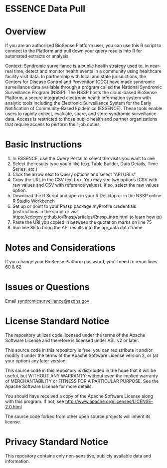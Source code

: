 # ESSENCE Data Pull

# Overview
If you are an authorized BioSense Platform user, you can use this R script to connect to the Platform and pull down your query results into R for automated extracts or analysis. 

Context: Syndromic surveillance is a public health strategy used to, in near- real time, detect and monitor health events in a community using healthcare facility visit data. In partnership with local and state jurisdictions, the Centers for Disease Control and Prevention (CDC) have made syndromic surveillance data available through a program called the National Syndromic Surveillance Program (NSSP). The NSSP hosts the cloud-based BioSense Platform, a secure integrated electronic health information system with analytic tools including the Electronic Surveillance System for the Early Notification of Community-Based Epidemics (ESSENCE). These tools enable users to rapidly collect, evaluate, share, and store syndromic surveillance data. Access is restricted to those public health and partner organizations that require access to perform their job duties.

# Basic Instructions
1. In ESSENCE, use the Query Portal to select the visits you want to see
2. Select the results type you'd like (e.g. Table Builder, Data Details, Time Series, etc.)
3. Click the arrow next to Query options and select "API URLs"
4. Copy the URL in the CSV text box. You may see two options (CSV with raw values and CSV with reference values). If so, select the raw values option.
5. Download the R Script and open in your R Desktop or in the NSSP online R Studio Workbench
6. Set up or point to your Rnssp package myProfile credentials (instructions in the script or visit https://cdcgov.github.io/Rnssp/articles/Rnssp_intro.html to learn how to)
7. Paste the URl you copied in between the quotation marks on line 75
8. Run line 85 to bring the API results into the api_data data frame

# Notes and Considerations
If you change your BioSense Platform password, you'll need to rerun lines 60 & 62

# Issues or Questions
Email syndromicsurveillance@azdhs.gov

# License Standard Notice
The repository utilizes code licensed under the terms of the Apache Software License and therefore is licensed under ASL v2 or later.

This source code in this repository is free: you can redistribute it and/or modify it under the terms of the Apache Software License version 2, or (at your option) any later version.

This source code in this repository is distributed in the hope that it will be useful, but WITHOUT ANY WARRANTY; without even the implied warranty of MERCHANTABILITY or FITNESS FOR A PARTICULAR PURPOSE. See the Apache Software License for more details.

You should have received a copy of the Apache Software License along with this program. If not, see http://www.apache.org/licenses/LICENSE-2.0.html

The source code forked from other open source projects will inherit its license.

# Privacy Standard Notice
This repository contains only non-sensitive, publicly available data and information.


